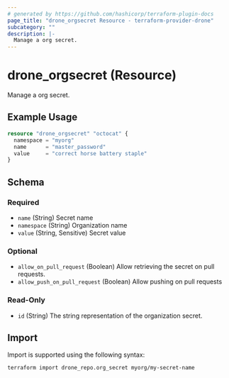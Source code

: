 ```yaml
---
# generated by https://github.com/hashicorp/terraform-plugin-docs
page_title: "drone_orgsecret Resource - terraform-provider-drone"
subcategory: ""
description: |-
  Manage a org secret.
---
```


# drone_orgsecret (Resource)

Manage a org secret.

## Example Usage

```terraform
resource "drone_orgsecret" "octocat" {
  namespace = "myorg"
  name      = "master_password"
  value     = "correct horse battery staple"
}
```

<!-- schema generated by tfplugindocs -->
## Schema

### Required

- `name` (String) Secret name
- `namespace` (String) Organization name
- `value` (String, Sensitive) Secret value

### Optional

- `allow_on_pull_request` (Boolean) Allow retrieving the secret on pull requests.
- `allow_push_on_pull_request` (Boolean) Allow pushing on pull requests

### Read-Only

- `id` (String) The string representation of the organization secret.

## Import

Import is supported using the following syntax:

```shell
terraform import drone_repo.org_secret myorg/my-secret-name
```
